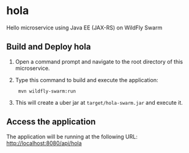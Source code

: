 # hola
Hello microservice using Java EE (JAX-RS) on WildFly Swarm

Build and Deploy hola
---------------------

1. Open a command prompt and navigate to the root directory of this microservice.
2. Type this command to build and execute the application:

        mvn wildfly-swarm:run

3. This will create a uber jar at  `target/hola-swarm.jar` and execute it.

Access the application
----------------------

The application will be running at the following URL: <http://localhost:8080/api/hola>

